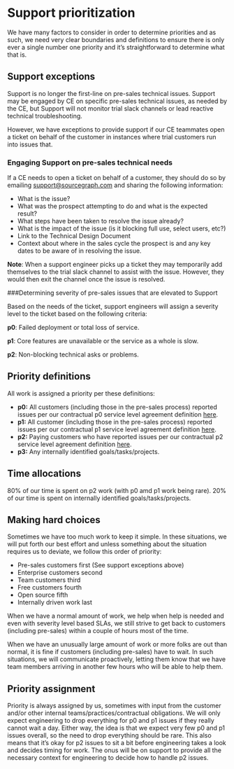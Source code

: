 # Support prioritization

We have many factors to consider in order to determine priorities and as such, we need very clear boundaries and definitions to ensure there is only ever a single number one priority and it’s straightforward to determine what that is.

## Support exceptions

Support is no longer the first-line on pre-sales technical issues. Support may be engaged by CE on specific pre-sales technical issues, as needed by the CE, but Support will not monitor trial slack channels or lead reactive technical troubleshooting.

However, we have exceptions to provide support if our CE teammates open a ticket on behalf of the customer
in instances where trial customers run into issues that.

### Engaging Support on pre-sales technical needs

If a CE needs to open a ticket on behalf of a customer, they should do so by emailing support@sourcegraph.com and sharing the following information:

* What is the issue?
* What was the prospect attempting to do and what is the expected result?
* What steps have been taken to resolve the issue already?
* What is the impact of the issue (is it blocking full use, select users, etc?)
* Link to the Technical Design Document
* Context about where in the sales cycle the prospect is and any key dates to be aware of in resolving the issue.


**Note**: When a support engineer picks up a ticket they may temporarily add themselves to the trial slack channel to assist with the issue. However, they would then exit the channel once the issue is resolved.

###Determining severity of pre-sales issues that are elevated to Support

Based on the needs of the ticket, support engineers will assign a severity level to the ticket based on the following criteria:

**p0**: Failed deployment or total loss of service.

**p1**: Core features are unavailable or the service as a whole is slow.

**p2**: Non-blocking technical asks or problems.

## Priority definitions

All work is assigned a priority per these definitions:

- **p0:** All customers (including those in the pre-sales process) reported issues per our contractual p0 service level agreement definition [here](../index.md#our-service-level-agreements-slas).
- **p1:** All customer (including those in the pre-sales process) reported issues per our contractual p1 service level agreement definition [here](../index.md#our-service-level-agreements-slas).
- **p2:** Paying customers who have reported issues per our contractual p2 service level agreement definition [here](../index.md#our-service-level-agreements-slas).
- **p3:** Any internally identified goals/tasks/projects.

## Time allocations

80% of our time is spent on p2 work (with p0 amd p1 work being rare). 20% of our time is spent on internally identified goals/tasks/projects.

## Making hard choices

Sometimes we have too much work to keep it simple. In these situations, we will put forth our best effort and unless something about the situation requires us to deviate, we follow this order of priority:

- Pre-sales customers first (See support exceptions above)
- Enterprise customers second
- Team customers third
- Free customers fourth
- Open source fifth
- Internally driven work last

When we have a normal amount of work, we help when help is needed and even with severity level based SLAs, we still strive to get back to customers (including pre-sales) within a couple of hours most of the time.

When we have an unusually large amount of work or more folks are out than normal, it is fine if customers (including pre-sales) have to wait. In such situations, we will communicate proactively, letting them know that we have team members arriving in another few hours who will be able to help them.

## Priority assignment

Priority is always assigned by us, sometimes with input from the customer and/or other internal teams/practices/contractual obligations. We will only expect engineering to drop everything for p0 and p1 issues if they really cannot wait a day. Either way, the idea is that we expect very few p0 and p1 issues overall, so the need to drop everything should be rare. This also means that it’s okay for p2 issues to sit a bit before engineering takes a look and decides timing for work. The onus will be on support to provide all the necessary context for engineering to decide how to handle p2 issues.
